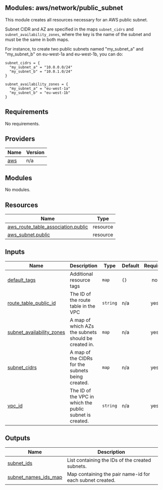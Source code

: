 ## Modules: aws/network/public\_subnet

This module creates all resources necessary for an AWS public
subnet.

Subnet CIDR and AZ are specified in the maps `subnet_cidrs` and
`subnet_availability_zones`, where the key is the name of the
subnet and must be the same in both maps.

For instance, to create two public subnets named "my\_subnet\_a"
and "my\_subnet\_b" on eu-west-1a and eu-west-1b, you can do:

```
subnet_cidrs = {
  "my_subnet_a" = "10.0.0.0/24"
  "my_subnet_b" = "10.0.1.0/24"
}

subnet_availability_zones = {
  "my_subnet_a" = "eu-west-1a"
  "my_subnet_b" = "eu-west-1b"
}
```

## Requirements

No requirements.

## Providers

| Name | Version |
|------|---------|
| <a name="provider_aws"></a> [aws](#provider\_aws) | n/a |

## Modules

No modules.

## Resources

| Name | Type |
|------|------|
| [aws_route_table_association.public](https://registry.terraform.io/providers/hashicorp/aws/latest/docs/resources/route_table_association) | resource |
| [aws_subnet.public](https://registry.terraform.io/providers/hashicorp/aws/latest/docs/resources/subnet) | resource |

## Inputs

| Name | Description | Type | Default | Required |
|------|-------------|------|---------|:--------:|
| <a name="input_default_tags"></a> [default\_tags](#input\_default\_tags) | Additional resource tags | `map` | `{}` | no |
| <a name="input_route_table_public_id"></a> [route\_table\_public\_id](#input\_route\_table\_public\_id) | The ID of the route table in the VPC | `string` | n/a | yes |
| <a name="input_subnet_availability_zones"></a> [subnet\_availability\_zones](#input\_subnet\_availability\_zones) | A map of which AZs the subnets should be created in. | `map` | n/a | yes |
| <a name="input_subnet_cidrs"></a> [subnet\_cidrs](#input\_subnet\_cidrs) | A map of the CIDRs for the subnets being created. | `map` | n/a | yes |
| <a name="input_vpc_id"></a> [vpc\_id](#input\_vpc\_id) | The ID of the VPC in which the public subnet is created. | `string` | n/a | yes |

## Outputs

| Name | Description |
|------|-------------|
| <a name="output_subnet_ids"></a> [subnet\_ids](#output\_subnet\_ids) | List containing the IDs of the created subnets. |
| <a name="output_subnet_names_ids_map"></a> [subnet\_names\_ids\_map](#output\_subnet\_names\_ids\_map) | Map containing the pair name-id for each subnet created. |
